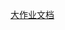 [大作业文档](https://365.kdocs.cn/l/cndl2eKTGbA8?from=koa&reqtype=kdocs&startTime=1756969105583&createDirect=true&newFile=true)
